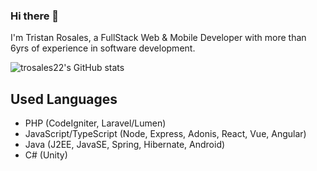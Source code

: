 ### Hi there 👋
I'm Tristan Rosales, a FullStack Web & Mobile Developer with more than 6yrs of experience in software development.

![trosales22's GitHub stats](https://github-readme-streak-stats.herokuapp.com/?user=trosales22)

## Used Languages
- PHP (CodeIgniter, Laravel/Lumen)
- JavaScript/TypeScript (Node, Express, Adonis, React, Vue, Angular)
- Java (J2EE, JavaSE, Spring, Hibernate, Android)
- C# (Unity)
